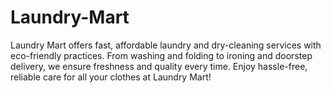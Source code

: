 # Laundry-Mart
Laundry Mart offers fast, affordable laundry and dry-cleaning services with eco-friendly practices. From washing and folding to ironing and doorstep delivery, we ensure freshness and quality every time. Enjoy hassle-free, reliable care for all your clothes at Laundry Mart!
